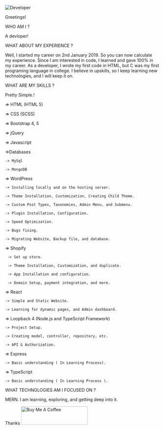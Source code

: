 ![Developer](https://user-images.githubusercontent.com/64454714/145720906-ef07963b-b3c6-4c7f-a586-a0a63f7e8150.jpg)


Greetings!

WHO AM I ?

A devloper!

WHAT ABOUT MY EXPERIENCE ?

Well, I started my career on 2nd January 2019. So you can now calculate my experience. Since I am interested in code, I learned and gave 100% in my career. As a developer, I wrote my first code in HTML, but C was my first programing language in college. I believe in upskills, so I keep learning new technologies, and I will keep it on. 

WHAT ARE MY SKILLS ?

Pretty Simple.!

=> HTML (HTML 5)

=> CSS (SCSS)

=> Bootstrap 4, 5

=> jQuery

=> Javascript

=>Databases

    -> MySql
    
    -> MongoDB

=> WordPress

    -> Installing locally and on the hosting server.
    
    -> Theme Installation, Customization, Creating Child Theme.
    
    -> Custom Post Types, Taxonomies, Admin Menu, and Submenu.
    
    -> Plugin Installation, Configuration.
    
    -> Speed Optimization.
    
    -> Bugs fixing.
    
    -> Migrating Website, Backup file, and database.

=> Shopify

     -> Set up store.
     
     -> Theme Installation, Customization, and duplicate.
     
     -> App Installation and configuration.
     
     -> Domain Setup, payment integration, and more. 

=> React

    -> Simple and Static Website.
    
    -> Learning for dynamic pages, and Admin dashboard.

=> Loopback 4 (Node.js and TypeScript Framework)

    -> Project Setup.
    
    -> Creating model, controller, repository, etc.
    
    -> API & Authorization.

=> Express

    -> Basic understanding ( In Learning Process).

=> TypeScript

    -> Basic understanding ( In Learning Process ).


WHAT TECHNOLOGIES AM I FOCUSED ON ?

MERN. I am learning, exploring, and getting deep into it. 

Thanks
<a href="https://www.buymeacoffee.com/thearvind" target="_blank"><img src="https://cdn.buymeacoffee.com/buttons/v2/default-yellow.png" alt="Buy Me A Coffee" style="height: 60px !important;width: 217px !important;" ></a>
